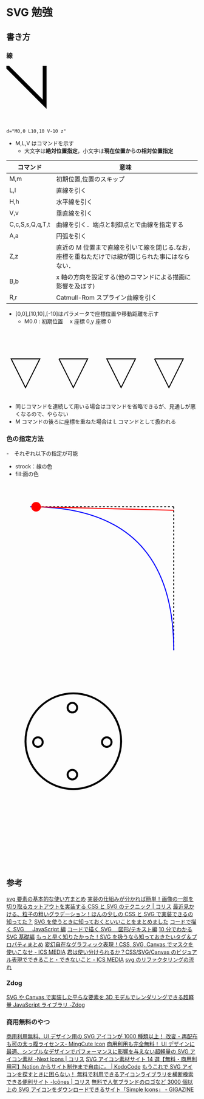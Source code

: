 # SVG 勉強

## 書き方

### 線

<svg viewBox="0 0 50 15">
    <path stroke="black" stroke-width="1" fill="none"
      d="M0,0
         L10,10 
         V-10 
         z"/>
</svg>

```
d="M0,0 L10,10 V-10 z"
```

- M,L,V はコマンドを示す
  - 大文字は**絶対位置指定**，小文字は**現在位置からの相対位置指定**

| コマンド        | 意味                                                                                             |
| --------------- | ------------------------------------------------------------------------------------------------ |
| M,m             | 初期位置,位置のスキップ                                                                          |
| L,l             | 直線を引く                                                                                       |
| H,h             | 水平線を引く                                                                                     |
| V,v             | 垂直線を引く                                                                                     |
| C,c,S,s,Q,q,T,t | 曲線を引く．端点と制御点とで曲線を指定する                                                       |
| A,a             | 円弧を引く                                                                                       |
| Z,z             | 直近の M 位置まで直線を引いて線を閉じる.なお，座標を重ねただけでは線が閉じられた事にはならない． |
| B,b             | x 軸の方向を設定する(他のコマンドによる描画に影響を及ぼす)                                       |
| R,r             | Catmull-Rom スプライン曲線を引く                                                                 |

- [0,0],[10,10],[-10]はパラメータで座標位置や移動距離を示す
  - M0.0 : 初期位置　 x 座標 0,y 座標 0

<svg viewBox="0 0 200 70">
    <!-- z指定でパスを閉じる場合 -->
    <path stroke="black" stroke-width="1" fill="none" d="M5,30 h30 l-15,30 z"/>
    <!-- z指定なしで線を引く場合(パスが閉じられないから少し開いて見える)-->
    <path stroke="black" stroke-width="1" fill="none" d="M55,30 h30 l-15,30 l-15,-30"/>
    <!-- 途中でMを入れて複数図形の図形を一つにする -->
    <path stroke="black" stroke-width="1" fill="none" d="M105,30 h30 l-15,30 z M155,30 h30 l-15,30 l-15,-30"/>
</svg>

- 同じコマンドを連続して用いる場合はコマンドを省略できるが、見通しが悪くなるので、やらない
- M コマンドの後ろに座標を重ねた場合は L コマンドとして扱われる

### 色の指定方法

-　それぞれ以下の指定が可能

- strock：線の色
- fill:面の色

<svg viewBox="0 0 200 200">
    <path d="M 25 25 L 175 25" stroke="black" stroke-dasharray="2"/>
    <path d="M 175 25 L 175 175" stroke="black" stroke-dasharray="2"/>
    <path d="M 25 25 Q 175 25 175 175" stroke="blue" fill="none"/>
    <path stroke="red">
        <animate attributeName="d" calcMode="linear" from="M 25 25 L 175 25" to="M 175 25 L 175 175" begin="0s" dur="6s" repeatCount="indefinite"/>
    </path>
    <circle fill="red" r="5">
        <animateMotion path="M 25 25 Q 175 25 175 175" begin="0s" dur="6s" calcMode="linear" repeatCount="indefinite"/>
    </circle>
</svg>

<svg viewBox="0 0 100 100">
    <rect x="10" y="10" width="50" height="50" rx="30" ry="30" stroke="black" stroke-width="1" fill="none">0</rect>
    <rect x="32" y="15" width="5" height="5" rx="3" ry="3" stroke="black" stroke-width="1" fill="none">1</rect>
    <rect x="14" y="33" width="5" height="5" rx="3" ry="3" stroke="black" stroke-width="1" fill="none"/>2</rect>
    <rect x="50" y="33" width="5" height="5" rx="3" ry="3" stroke="black" stroke-width="1" fill="none"/>3</rect>
    <rect x="32" y="50" width="5" height="5" rx="3" ry="3" stroke="black" stroke-width="1" fill="none"/>4</rect>
</svg>

## 参考

[svg 要素の基本的な使い方まとめ](http://defghi1977.html.xdomain.jp/tech/svgMemo/svgMemo_03.htm)
[実装の仕組みが分かれば簡単！画像の一部を切り取るカットアウトを実装する CSS と SVG のテクニック | コリス](https://coliss.com/articles/build-websites/operation/css/cut-out-effect-css-or-svg.html)
[最近見かける、粒子の粗いグラデーション！ほんの少しの CSS と SVG で実装できるの知ってた？](https://coliss.com/articles/build-websites/operation/work/grainy-gradients.html)
[SVG を使うときに知っておくといいことをまとめました](https://qiita.com/manabuyasuda/items/01a76204f97cd73ffc4e)
[コードで描く SVG 　 JavaScript 編](https://tiltilmitil.co.jp/blog/1532)
[コードで描く SVG 　図形/テキスト編](https://tiltilmitil.co.jp/blog/1494)
[10 分でわかる SVG 基礎編](https://atmarkit.itmedia.co.jp/ait/articles/1206/01/news143.html)
[もっと早く知りたかった！SVG を扱うなら知っておきたいタグ＆プロパティまとめ](https://ferret-plus.com/7522)
[変幻自在なグラフィック表現！CSS, SVG, Canvas でマスクを使いこなせ - ICS MEDIA](https://ics.media/entry/210701/)
[君は使い分けられるか？CSS/SVG/Canvas のビジュアル表現でできること・できないこと - ICS MEDIA](https://ics.media/entry/200520/)
[svg のリファクタリングの流れ](https://qiita.com/xrxoxcxox/items/22a69d1ade7e2866e26a)

### Zdog

[SVG や Canvas で実装した平らな要素を 3D モデルでレンダリングできる超軽量 JavaScript ライブラリ -Zdog](https://coliss.com/articles/build-websites/operation/javascript/3d-engine-for-canvas-svg-zdog.html)

### 商用無料のやつ

[商用利用無料、UI デザイン用の SVG アイコンが 1000 種類以上！ 改変・再配布も可の太っ腹ライセンス- MingCute Icon](https://coliss.com/articles/freebies/mingcute-icon.html)
[商用利用も完全無料！ UI デザインに最適、シンプルなデザインでパフォーマンスに影響を与えない超軽量の SVG アイコン素材 -Next Icons | コリス](https://coliss.com/articles/build-websites/operation/work/next-icons-lightweight-svg.html)
[SVG アイコン素材サイト 14 選【無料・商用利用可】Notion からサイト制作まで自由に。 | KodoCode](https://kodocode.net/design-free-iconsvg/)
[もうこれで SVG アイコンを探すときに困らない！ 無料で利用できるアイコンライブラリを横断検索できる便利サイト -Icônes | コリス](https://coliss.com/articles/build-websites/operation/work/icon-explorer-with-searching-icones.html)
[無料で人気ブランドのロゴなど 3000 個以上の SVG アイコンをダウンロードできるサイト「Simple Icons」 - GIGAZINE](https://gigazine.net/news/20240922-simple-icons/)
